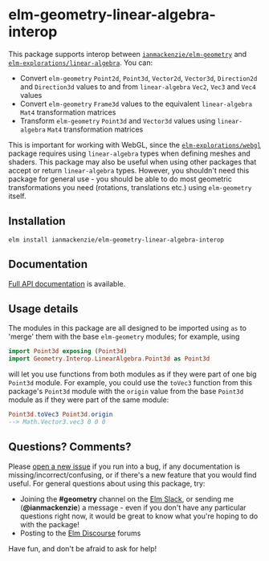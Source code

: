 # elm-geometry-linear-algebra-interop

This package supports interop between [`ianmackenzie/elm-geometry`](http://package.elm-lang.org/packages/ianmackenzie/elm-geometry/latest)
and [`elm-explorations/linear-algebra`](http://package.elm-lang.org/packages/elm-explorations/linear-algebra/latest).
You can:

  - Convert `elm-geometry` `Point2d`, `Point3d`, `Vector2d`, `Vector3d`,
    `Direction2d` and `Direction3d` values to and from `linear-algebra` `Vec2`,
    `Vec3` and `Vec4` values
  - Convert `elm-geometry` `Frame3d` values to the equivalent `linear-algebra`
    `Mat4` transformation matrices
  - Transform `elm-geometry` `Point3d` and `Vector3d` values using
    `linear-algebra` `Mat4` transformation matrices

This is important for working with WebGL, since the [`elm-explorations/webgl`](http://package.elm-lang.org/packages/elm-explorations/webgl/latest)
package requires using `linear-algebra` types when defining meshes and shaders.
This package may also be useful when using other packages that accept or return
`linear-algebra` types. However, you shouldn't need this package for general
use - you should be able to do most geometric transformations you need
(rotations, translations etc.) using `elm-geometry` itself.

## Installation

```
elm install ianmackenzie/elm-geometry-linear-algebra-interop
```

## Documentation

[Full API documentation](http://package.elm-lang.org/packages/ianmackenzie/elm-geometry-linear-algebra-interop/1.0.2)
is available.

## Usage details

The modules in this package are all designed to be imported using `as` to
'merge' them with the base `elm-geometry` modules; for example, using

```elm
import Point3d exposing (Point3d)
import Geometry.Interop.LinearAlgebra.Point3d as Point3d
```

will let you use functions from both modules as if they were part of one big
`Point3d` module. For example, you could use the `toVec3` function from this
package's `Point3d` module with the `origin` value from the base `Point3d`
module as if they were part of the same module:

```elm
Point3d.toVec3 Point3d.origin
--> Math.Vector3.vec3 0 0 0
```

## Questions? Comments?

Please [open a new issue](https://github.com/ianmackenzie/elm-geometry-linear-algebra-interop/issues)
if you run into a bug, if any documentation is missing/incorrect/confusing, or
if there's a new feature that you would find useful. For general questions about
using this package, try:

  - Joining the **#geometry** channel on the [Elm Slack](http://elmlang.herokuapp.com/),
    or sending me (**@ianmackenzie**) a message - even if you don't have any
    particular questions right now, it would be great to know what you're hoping
    to do with the package!
  - Posting to the [Elm Discourse](https://discourse.elm-lang.org/) forums

Have fun, and don't be afraid to ask for help!
